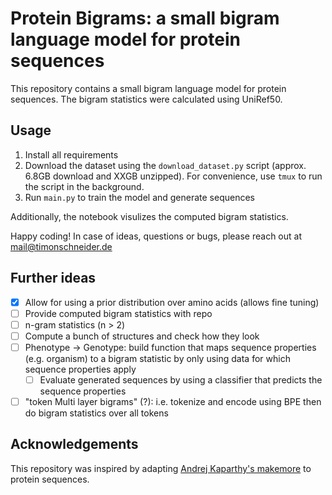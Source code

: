 # Protein Bigrams: a small bigram language model for protein sequences

This repository contains a small bigram language model for protein sequences. The bigram statistics were calculated using UniRef50.

## Usage

1. Install all requirements
2. Download the dataset using the `download_dataset.py` script (approx. 6.8GB download and XXGB unzipped). For convenience, use `tmux` to run the script in the background.
3. Run `main.py` to train the model and generate sequences

Additionally, the notebook visulizes the computed bigram statistics.

Happy coding! In case of ideas, questions or bugs, please reach out at [mail@timonschneider.de](mailto:mail@timonschneider.de)

## Further ideas

- [x] Allow for using a prior distribution over amino acids (allows fine tuning)
- [ ] Provide computed bigram statistics with repo
- [ ] n-gram statistics (n > 2)
- [ ] Compute a bunch of structures and check how they look
- [ ] Phenotype -> Genotype: build function that maps sequence properties (e.g. organism) to a bigram statistic by only using data for which sequence properties apply
  - [ ] Evaluate generated sequences by using a classifier that predicts the sequence properties
- [ ] "token Multi layer bigrams" (?): i.e. tokenize and encode using BPE then do bigram statistics over all tokens

## Acknowledgements

This repository was inspired by adapting [Andrej Kaparthy's makemore](https://github.com/karpathy/makemore) to protein sequences.
